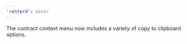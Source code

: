 ```yaml
---
'renterd': minor
---
```


The contract context menu now includes a variety of copy to clipboard options.
